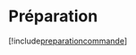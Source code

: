 # Préparation

[!include[preparationcommande](preparation.preparationcommande.autogen.md)]























